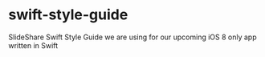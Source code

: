 swift-style-guide
=================

SlideShare Swift Style Guide we are using for our upcoming iOS 8 only app written in Swift
